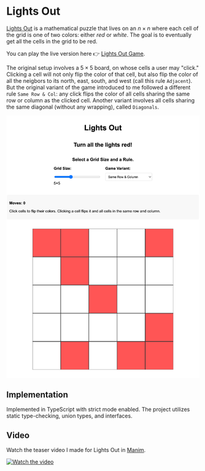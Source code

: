 # Lights Out

[Lights Out](https://mathworld.wolfram.com/LightsOutPuzzle.html) is a mathematical puzzle that lives on an $n \times n$ where each cell of the grid is one of two colors: either *red* or *white*. The goal is to eventually get all the cells in the grid to be red. 

You can play the live version here 👉 [Lights Out Game](https://raymondtana.github.io/projects/pages/Lights_Out.html).

The original setup involves a $5 \times 5$ board, on whose cells a user may "click." Clicking a cell will not only flip the color of that cell, but also flip the color of all the neigbors to its north, east, south, and west (call this rule `Adjacent`). But the original variant of the game introduced to me followed a different rule `Same Row & Col`: any click flips the color of all cells sharing the same row or column as the clicked cell. Another variant involves all cells sharing the same diagonal (without any wrapping), called `Diagonals`. 

![Screenshot of the Lights Out game](assets/images/Lights_Out.png)

## Implementation

Implemented in TypeScript with strict mode enabled. The project utilizes static type-checking, union types, and interfaces. 

## Video

Watch the teaser video I made for Lights Out in [Manim](https://github.com/RaymondTana/manim_videos).

[![Watch the video](https://img.youtube.com/vi/hg7bFiNvHS0/maxresdefault.jpg)](https://www.youtube.com/embed/hg7bFiNvHS0?si=qwPpczpLm0vNYWDL)
